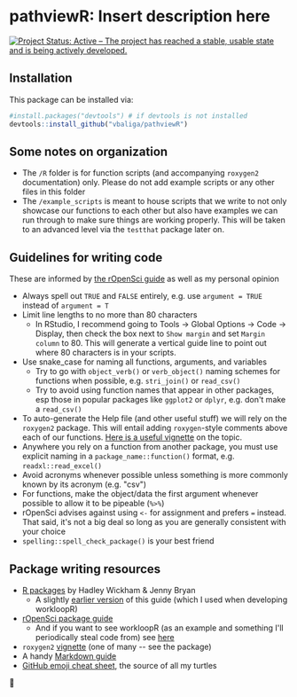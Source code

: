 pathviewR: Insert description here
============================================================================
  <!-- badges: start -->
[![Project Status: Active – The project has reached a stable, usable state and is being actively developed.](https://www.repostatus.org/badges/latest/active.svg)](https://www.repostatus.org/#active) 

## Installation

This package can be installed via:
``` r
#install.packages("devtools") # if devtools is not installed
devtools::install_github("vbaliga/pathviewR")
```

## Some notes on organization
- The `/R` folder is for function scripts (and accompanying `roxygen2` 
documentation) only. Please do not add example scripts or any other 
files in this folder
- The `/example_scripts` is meant to house scripts that we write to 
not only showcase our functions to each other but also have examples we can
run through to make sure things are working properly. This will be taken
to an advanced level via the `testthat` package later on.

## Guidelines for writing code
These are informed by [the rOpenSci guide](https://devguide.ropensci.org/) 
as well as my personal opinion
- Always spell out `TRUE` and `FALSE` entirely, e.g. use `argument = TRUE` 
instead of `argument = T`
- Limit line lengths to no more than 80 characters
	- In RStudio, I recommend going to Tools -> Global Options -> Code -> 
  Display, then check the box next to `Show margin` and set `Margin 
  column` to 80. This will generate a vertical guide line to point out 
  where 80 characters is in your scripts.
- Use snake_case for naming all functions, arguments, and variables 
	- Try to go with `object_verb()` or `verb_object()` naming schemes for 
  functions when possible, e.g. `stri_join()` or `read_csv()`
	- Try to avoid using function names that appear in other packages, esp 
  those in popular packages like `ggplot2` or `dplyr`, e.g. don't make a 
  `read_csv()`
- To auto-generate the Help file (and other useful stuff) we will rely on the
`roxygen2` package. This will entail adding `roxygen`-style comments above 
each of our functions. [Here is a useful vignette](https://cran.r-project.org/web/packages/roxygen2/vignettes/rd.html) 
on the topic.
- Anywhere you rely on a function from another package, you must use 
explicit naming in a `package_name::function()` format, e.g. 
`readxl::read_excel()`
- Avoid acronyms whenever possible unless something is more commonly known 
by its acronym (e.g. "csv")
- For functions, make the object/data the first argument whenever possible 
to allow it to be pipeable (`%>%`)
- rOpenSci advises against using `<-` for assignment and prefers `=` 
instead. That said, it's not a big deal so long as you are generally 
consistent with your choice
- `spelling::spell_check_package()` is your best friend

## Package writing resources
- [R packages](https://r-pkgs.org/index.html) by Hadley Wickham & Jenny Bryan
	- A slightly [earlier version](http://r-pkgs.had.co.nz/) of this guide
	(which I used when developing workloopR)
- [rOpenSci package guide](https://devguide.ropensci.org/)
	- And if you want to see workloopR (as an example and something I'll 
	periodically steal code from) see [here](https://github.com/ropensci/workloopR)
- `roxygen2` [vignette](https://cran.r-project.org/web/packages/roxygen2/vignettes/rd.html) (one of many -- see the package)
- A handy [Markdown guide](https://dotcms.com/docs/latest/markdown-syntax)
- [GitHub emoji cheat sheet](https://gist.github.com/rxaviers/7360908), the source
of all my turtles

🐢

